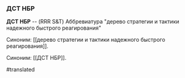### ДСТ НБР

**ДСТ НБР** -- (RRR S&T) Аббревиатура "дерево стратегии и тактики надежного быстрого реагирования"

Синоним: [[дерево стратегии и тактики надежного быстрого реагирования]].

Синоним: [[ДСТ НБР]].

#translated
